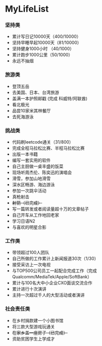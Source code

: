 # MyLifeList
### 坚持类
* 累计写日记10000天（400/10000）
* 坚持早睡早起10000天（81/10000）
* 坚持健身1000小时 （40/1000）
* 累计跑步1000公里（50/1000）
* 永远不抽烟

### 旅游类
* 登顶五岳
* 去美国、日本、台湾旅游
* 盖满一本护照邮戳 (完成 科威特/阿联酋)
* 看北极光
* 品尝10家米其林餐厅
* 去死海游泳

### 挑战类
* 代码刷leetcode通关（31/800）
* 完成全程马拉松比赛、半程马拉松比赛
* 出版一本书籍
* 编写一套实用的软件
* 自己主厨做一桌丰盛的饭菜
* 现场听周杰伦、陈奕迅的演唱会
* 滑雪，参加山地滑雪
* 深水区畅游、海边游泳
* 参加一次跳伞活动
* 真枪射击
* ~~射箭（已完成）~~
* 写一篇转发或者阅读量超十万的文章帖子
* 自己开车从工作地回老家
* 学习日语N2
* 与喜欢的明星合影

### 工作类
* 带领超过100人团队
* 自己所做的工作累计上新闻报道30次（1/30）
* 接受采访上一次电视
* 与TOP500公司员工一起配合完成工作（完成Qualcomm/MediaTek/Apple/SoftBank）
* 累计与100名大中小企业CXO面谈交流合作
* 累计进行十次演讲
* 主持一次超过千人的大型活动或者演讲

### 社会责任类
* 在乡村捐款建一个小图书馆
* 将三款大型游戏玩通关
* ~~在家乡盖一座房子（已完成）~~
* 资助贫困学生上学成才





